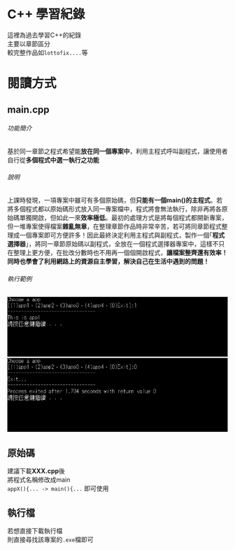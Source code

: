 # C++ 學習紀錄
這裡為過去學習C++的紀錄<br>
主要以章節區分<br>
較完整作品如`lottofix....`等
# 閱讀方式
## main.cpp
###### 功能簡介
基於同一章節之程式希望能**放在同一個專案中**，利用主程式呼叫副程式，讓使用者自行從**多個程式中選一執行之功能**<br>
###### 說明
上課時發現，一項專案中雖可有多個原始碼，但**只能有一個main()的主程式**。若將多個程式都以原始碼形式放入同一專案檔中，程式將會無法執行，除非再將各原始碼單獨開啟，但如此一來**效率極低**。最初的處理方式是將每個程式都開新專案，但一堆專案使得檔案**雜亂無章**，在整理章節作品時非常辛苦，若可將同章節程式整理成一個專案即可方便許多！因此最終決定利用主程式與副程式，製作一個｢**程式選擇器**｣，將同一章節原始碼以副程式，全放在一個程式選擇器專案中，這樣不只在整理上更方便，在批改分數時也不用再一個個開啟程式，**讓檔案整齊還有效率！**同時也學會了**利用網路上的資源自主學習，解決自己在生活中遇到的問題！**
###### 執行範例
![GITHUB]( README.md-dir/main-app1.png "main.cpp-example")
![GITHUB]( README.md-dir/main-exit.png "main.cpp-exit-example")
<br>
## 原始碼
建議下載**XXX.cpp**後<br>
將程式名稱修改成main<br>
`appX(){... -> main(){...`
即可使用
<br>
## 執行檔
若想直接下載執行檔<br>
則直接尋找該專案的`.exe`檔即可
